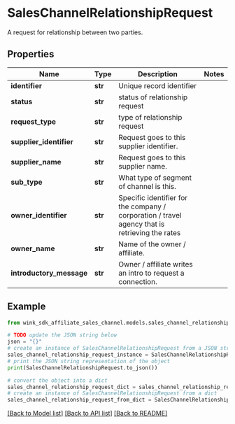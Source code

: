 # SalesChannelRelationshipRequest

A request for relationship between two parties.

## Properties

Name | Type | Description | Notes
------------ | ------------- | ------------- | -------------
**identifier** | **str** | Unique record identifier | 
**status** | **str** | status of relationship request | 
**request_type** | **str** | type of relationship request | 
**supplier_identifier** | **str** | Request goes to this supplier identifier. | 
**supplier_name** | **str** | Request goes to this supplier name. | 
**sub_type** | **str** | What type of segment of channel is this. | 
**owner_identifier** | **str** | Specific identifier for the company / corporation / travel agency that is retrieving the rates | 
**owner_name** | **str** | Name of the owner / affiliate. | 
**introductory_message** | **str** | Owner / affiliate writes an intro to request a connection. | 

## Example

```python
from wink_sdk_affiliate_sales_channel.models.sales_channel_relationship_request import SalesChannelRelationshipRequest

# TODO update the JSON string below
json = "{}"
# create an instance of SalesChannelRelationshipRequest from a JSON string
sales_channel_relationship_request_instance = SalesChannelRelationshipRequest.from_json(json)
# print the JSON string representation of the object
print(SalesChannelRelationshipRequest.to_json())

# convert the object into a dict
sales_channel_relationship_request_dict = sales_channel_relationship_request_instance.to_dict()
# create an instance of SalesChannelRelationshipRequest from a dict
sales_channel_relationship_request_from_dict = SalesChannelRelationshipRequest.from_dict(sales_channel_relationship_request_dict)
```
[[Back to Model list]](../README.md#documentation-for-models) [[Back to API list]](../README.md#documentation-for-api-endpoints) [[Back to README]](../README.md)


